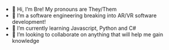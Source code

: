 - 👋 Hi, I’m Bre! My pronouns are They/Them
- 👀 I’m a software engineering breaking into AR/VR software development!
- 🌱 I’m currently learning Javascript, Python and C#
- 💞️ I’m looking to collaborate on anything that will help me gain knowledge

<!---
mxbrelanae/mxbrelanae is a ✨ special ✨ repository because its `README.md` (this file) appears on your GitHub profile.
You can click the Preview link to take a look at your changes.
--->
